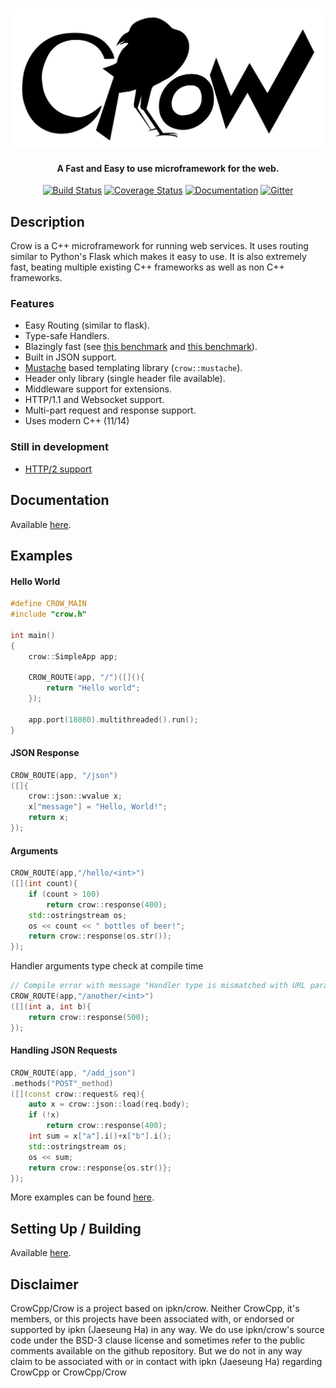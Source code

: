 #
<p align="center"><img src="assets/crowlogo.svg" width=600></p>

<h4 align="center">A Fast and Easy to use microframework for the web.</h4>
<p align="center">
<a href="https://cloud.drone.io/CrowCpp/crow"><img src="https://cloud.drone.io/api/badges/CrowCpp/crow/status.svg" alt="Build Status"></a>
<a href="https://coveralls.io/github/CrowCpp/crow?branch=master"><img src="https://coveralls.io/repos/github/CrowCpp/crow/badge.svg?branch=master" alt="Coverage Status"></a>
<a href="https://crowcpp.github.io/crow"><img src="https://img.shields.io/badge/-Documentation-informational" alt="Documentation"></a>
<a href="https://gitter.im/crowfork/community?utm_source=badge&amp;utm_medium=badge&amp;utm_campaign=pr-badge"><img src="https://badges.gitter.im/crowfork/community.svg" alt="Gitter"></a>
</p>


## Description

Crow is a C++ microframework for running web services. It uses routing similar to Python's Flask which makes it easy to use. It is also extremely fast, beating multiple existing C++ frameworks as well as non C++ frameworks.

### Features
 - Easy Routing (similar to flask).
 - Type-safe Handlers.
 - Blazingly fast (see [this benchmark](https://github.com/ipkn/crow-benchmark) and [this benchmark](https://github.com/guteksan/REST-CPP-benchmark)).
 - Built in JSON support.
 - [Mustache](http://mustache.github.io/) based templating library (`crow::mustache`).
 - Header only library (single header file available).
 - Middleware support for extensions.
 - HTTP/1.1 and Websocket support.
 - Multi-part request and response support.
 - Uses modern C++ (11/14)

### Still in development
 - [HTTP/2 support](https://github.com/crowcpp/crow/issues/8)

## Documentation
Available [here](https://crowcpp.github.io/crow).

## Examples

#### Hello World
```cpp
#define CROW_MAIN
#include "crow.h"

int main()
{
    crow::SimpleApp app;

    CROW_ROUTE(app, "/")([](){
        return "Hello world";
    });

    app.port(18080).multithreaded().run();
}
```

#### JSON Response
```cpp
CROW_ROUTE(app, "/json")
([]{
    crow::json::wvalue x;
    x["message"] = "Hello, World!";
    return x;
});
```

#### Arguments
```cpp
CROW_ROUTE(app,"/hello/<int>")
([](int count){
    if (count > 100)
        return crow::response(400);
    std::ostringstream os;
    os << count << " bottles of beer!";
    return crow::response(os.str());
});
```
Handler arguments type check at compile time
```cpp
// Compile error with message "Handler type is mismatched with URL paramters"
CROW_ROUTE(app,"/another/<int>")
([](int a, int b){
    return crow::response(500);
});
```

#### Handling JSON Requests
```cpp
CROW_ROUTE(app, "/add_json")
.methods("POST"_method)
([](const crow::request& req){
    auto x = crow::json::load(req.body);
    if (!x)
        return crow::response(400);
    int sum = x["a"].i()+x["b"].i();
    std::ostringstream os;
    os << sum;
    return crow::response{os.str()};
});
```

More examples can be found [here](https://github.com/crowcpp/crow/tree/master/examples).

## Setting Up / Building
Available [here](https://crowcpp.github.io/crow/getting_started/setup).

## Disclaimer
CrowCpp/Crow is a project based on ipkn/crow. Neither CrowCpp, it's members, or this projects have been associated with, or endorsed or supported by ipkn (Jaeseung Ha) in any way. We do use ipkn/crow's source code under the BSD-3 clause license and sometimes refer to the public comments available on the github repository. But we do not in any way claim to be associated with or in contact with ipkn (Jaeseung Ha) regarding CrowCpp or CrowCpp/Crow
